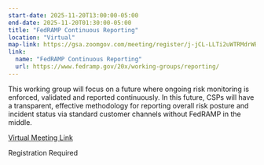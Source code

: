 ```yaml
---
start-date: 2025-11-20T13:00:00-05:00
end-date: 2025-11-20T01:30:00-05:00
title: "FedRAMP Continuous Reporting"
location: "Virtual"
map-link: https://gsa.zoomgov.com/meeting/register/j-jCL-LLTi2uWTRMdrWBzw
link:
  name: "FedRAMP Continuous Reporting"
  url: https://www.fedramp.gov/20x/working-groups/reporting/
---
```


This working group will focus on a future where ongoing risk monitoring is enforced, validated and reported continuously. In this future, CSPs will have a transparent, effective methodology for reporting overall risk posture and incident status via standard customer channels without FedRAMP in the middle.


[Virtual Meeting Link](https://gsa.zoomgov.com/meeting/register/j-jCL-LLTi2uWTRMdrWBzw)

Registration Required


